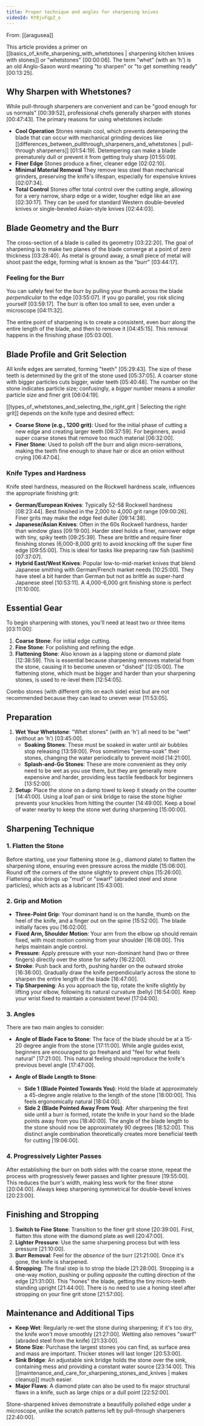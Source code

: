 ```yaml
---
title: Proper technique and angles for sharpening knives
videoId: KY8jvFqpZ_o
---
```


From: [[aragusea]] <br/> 

This article provides a primer on [[basics_of_knife_sharpening_with_whetstones | sharpening kitchen knives with stones]] or "whetstones" <a class="yt-timestamp" data-t="00:00:06">[00:00:06]</a>. The term "whet" (with an 'h') is an old Anglo-Saxon word meaning "to sharpen" or "to get something ready" <a class="yt-timestamp" data-t="00:13:25">[00:13:25]</a>.

## Why Sharpen with Whetstones?

While pull-through sharpeners are convenient and can be "good enough for us normals" <a class="yt-timestamp" data-t="00:39:52">[00:39:52]</a>, professional chefs generally sharpen with stones <a class="yt-timestamp" data-t="00:47:43">[00:47:43]</a>. The primary reasons for using whetstones include:
*   **Cool Operation** Stones remain cool, which prevents detempering the blade that can occur with mechanical grinding devices like [[differences_between_pullthrough_sharpeners_and_whetstones | pull-through sharpeners]] <a class="yt-timestamp" data-t="01:54:19">[01:54:19]</a>. Detempering can make a blade prematurely dull or prevent it from getting truly sharp <a class="yt-timestamp" data-t="01:55:09">[01:55:09]</a>.
*   **Finer Edge** Stones produce a finer, cleaner edge <a class="yt-timestamp" data-t="02:02:10">[02:02:10]</a>.
*   **Minimal Material Removal** They remove less steel than mechanical grinders, preserving the knife's lifespan, especially for expensive knives <a class="yt-timestamp" data-t="02:07:34">[02:07:34]</a>.
*   **Total Control** Stones offer total control over the cutting angle, allowing for a very narrow, sharp edge or a wider, tougher edge like an axe <a class="yt-timestamp" data-t="02:30:17">[02:30:17]</a>. They can be used for standard Western double-beveled knives or single-beveled Asian-style knives <a class="yt-timestamp" data-t="02:44:03">[02:44:03]</a>.

## Blade Geometry and the Burr

The cross-section of a blade is called its geometry <a class="yt-timestamp" data-t="03:22:20">[03:22:20]</a>. The goal of sharpening is to make two planes of the blade converge at a point of zero thickness <a class="yt-timestamp" data-t="03:28:40">[03:28:40]</a>. As metal is ground away, a small piece of metal will shoot past the edge, forming what is known as the "burr" <a class="yt-timestamp" data-t="03:44:17">[03:44:17]</a>.

### Feeling for the Burr
You can safely feel for the burr by pulling your thumb across the blade *perpendicular* to the edge <a class="yt-timestamp" data-t="03:55:07">[03:55:07]</a>. If you go parallel, you risk slicing yourself <a class="yt-timestamp" data-t="03:59:17">[03:59:17]</a>. The burr is often too small to see, even under a microscope <a class="yt-timestamp" data-t="04:11:32">[04:11:32]</a>.

The entire point of sharpening is to create a consistent, even burr along the entire length of the blade, and then to remove it <a class="yt-timestamp" data-t="04:45:15">[04:45:15]</a>. This removal happens in the finishing phase <a class="yt-timestamp" data-t="05:03:00">[05:03:00]</a>.

## Blade Profile and Grit Selection

All knife edges are serrated, forming "teeth" <a class="yt-timestamp" data-t="05:29:43">[05:29:43]</a>. The size of these teeth is determined by the grit of the stone used <a class="yt-timestamp" data-t="05:37:05">[05:37:05]</a>. A coarser stone with bigger particles cuts bigger, wider teeth <a class="yt-timestamp" data-t="05:40:48">[05:40:48]</a>. The number on the stone indicates particle size; confusingly, a *bigger* number means a *smaller* particle size and finer grit <a class="yt-timestamp" data-t="06:04:19">[06:04:19]</a>.

[[types_of_whetstones_and_selecting_the_right_grit | Selecting the right grit]] depends on the knife type and desired effect:
*   **Coarse Stone (e.g., 1200 grit)**: Used for the initial phase of cutting a new edge and creating larger teeth <a class="yt-timestamp" data-t="06:37:59">[06:37:59]</a>. For beginners, avoid super coarse stones that remove too much material <a class="yt-timestamp" data-t="06:32:00">[06:32:00]</a>.
*   **Finer Stone**: Used to polish off the burr and align micro-serrations, making the teeth fine enough to shave hair or dice an onion without crying <a class="yt-timestamp" data-t="06:47:04">[06:47:04]</a>.

### Knife Types and Hardness
Knife steel hardness, measured on the Rockwell hardness scale, influences the appropriate finishing grit:
*   **German/European Knives**: Typically 52-58 Rockwell hardness <a class="yt-timestamp" data-t="08:23:44">[08:23:44]</a>. Best finished in the 2,000 to 4,000 grit range <a class="yt-timestamp" data-t="09:00:26">[09:00:26]</a>. Finer grits may make the edge feel duller <a class="yt-timestamp" data-t="09:14:38">[09:14:38]</a>.
*   **Japanese/Asian Knives**: Often in the 60s Rockwell hardness, harder than window glass <a class="yt-timestamp" data-t="09:19:00">[09:19:00]</a>. Harder steel holds a finer, narrower edge with tiny, spiky teeth <a class="yt-timestamp" data-t="09:25:39">[09:25:39]</a>. These are brittle and require finer finishing stones (6,000-8,000 grit) to avoid knocking off the super fine edge <a class="yt-timestamp" data-t="09:55:00">[09:55:00]</a>. This is ideal for tasks like preparing raw fish (sashimi) <a class="yt-timestamp" data-t="07:37:07">[07:37:07]</a>.
*   **Hybrid East/West Knives**: Popular low-to-mid-market knives that blend Japanese smithing with German/French market needs <a class="yt-timestamp" data-t="10:25:00">[10:25:00]</a>. They have steel a bit harder than German but not as brittle as super-hard Japanese steel <a class="yt-timestamp" data-t="10:53:11">[10:53:11]</a>. A 4,000-6,000 grit finishing stone is perfect <a class="yt-timestamp" data-t="11:10:00">[11:10:00]</a>.

## Essential Gear

To begin sharpening with stones, you'll need at least two or three items <a class="yt-timestamp" data-t="03:11:00">[03:11:00]</a>:
1.  **Coarse Stone**: For initial edge cutting.
2.  **Fine Stone**: For polishing and refining the edge.
3.  **Flattening Stone**: Also known as a lapping stone or diamond plate <a class="yt-timestamp" data-t="12:38:59">[12:38:59]</a>. This is essential because sharpening removes material from the stone, causing it to become uneven or "dished" <a class="yt-timestamp" data-t="12:05:00">[12:05:00]</a>. The flattening stone, which must be bigger and harder than your sharpening stones, is used to re-level them <a class="yt-timestamp" data-t="12:54:05">[12:54:05]</a>.

Combo stones (with different grits on each side) exist but are not recommended because they can lead to uneven wear <a class="yt-timestamp" data-t="11:53:05">[11:53:05]</a>.

## Preparation

1.  **Wet Your Whetstone**: "Whet stones" (with an 'h') all need to be "wet" (without an 'h') <a class="yt-timestamp" data-t="13:45:00">[03:45:00]</a>.
    *   **Soaking Stones**: These must be soaked in water until air bubbles stop releasing <a class="yt-timestamp" data-t="13:59:00">[13:59:00]</a>. Pros sometimes "perma-soak" their stones, changing the water periodically to prevent mold <a class="yt-timestamp" data-t="14:21:00">[14:21:00]</a>.
    *   **Splash-and-Go Stones**: These are more convenient as they only need to be wet as you use them, but they are generally more expensive and harder, providing less tactile feedback for beginners <a class="yt-timestamp" data-t="13:52:00">[13:52:00]</a>.
2.  **Setup**: Place the stone on a damp towel to keep it steady on the counter <a class="yt-timestamp" data-t="14:41:00">[14:41:00]</a>. Using a loaf pan or sink bridge to raise the stone higher prevents your knuckles from hitting the counter <a class="yt-timestamp" data-t="14:49:00">[14:49:00]</a>. Keep a bowl of water nearby to keep the stone wet during sharpening <a class="yt-timestamp" data-t="15:00:00">[15:00:00]</a>.

## Sharpening Technique

### 1. Flatten the Stone
Before starting, use your flattening stone (e.g., diamond plate) to flatten the sharpening stone, ensuring even pressure across the middle <a class="yt-timestamp" data-t="15:06:00">[15:06:00]</a>. Round off the corners of the stone slightly to prevent chips <a class="yt-timestamp" data-t="15:26:00">[15:26:00]</a>. Flattening also brings up "mud" or "swarf" (abraded steel and stone particles), which acts as a lubricant <a class="yt-timestamp" data-t="15:43:00">[15:43:00]</a>.

### 2. Grip and Motion
*   **Three-Point Grip**: Your dominant hand is on the handle, thumb on the heel of the knife, and a finger out on the spine <a class="yt-timestamp" data-t="15:52:00">[15:52:00]</a>. The blade initially faces you <a class="yt-timestamp" data-t="16:02:00">[16:02:00]</a>.
*   **Fixed Arm, Shoulder Motion**: Your arm from the elbow up should remain fixed, with most motion coming from your shoulder <a class="yt-timestamp" data-t="16:08:00">[16:08:00]</a>. This helps maintain angle control.
*   **Pressure**: Apply pressure with your non-dominant hand (two or three fingers) directly over the stone for safety <a class="yt-timestamp" data-t="16:22:00">[16:22:00]</a>.
*   **Stroke**: Push back and forth, pushing harder on the outward stroke <a class="yt-timestamp" data-t="16:36:00">[16:36:00]</a>. Gradually draw the knife perpendicularly across the stone to sharpen the entire length of the blade <a class="yt-timestamp" data-t="16:47:00">[16:47:00]</a>.
*   **Tip Sharpening**: As you approach the tip, rotate the knife slightly by lifting your elbow, following its natural curvature (belly) <a class="yt-timestamp" data-t="16:54:00">[16:54:00]</a>. Keep your wrist fixed to maintain a consistent bevel <a class="yt-timestamp" data-t="17:04:00">[17:04:00]</a>.

### 3. Angles
There are two main angles to consider:

*   **Angle of Blade Face to Stone**: The face of the blade should be at a 15-20 degree angle from the stone <a class="yt-timestamp" data-t="17:11:00">[17:11:00]</a>. While angle guides exist, beginners are encouraged to go freehand and "feel for what feels natural" <a class="yt-timestamp" data-t="17:21:00">[17:21:00]</a>. This natural feeling should reproduce the knife's previous bevel angle <a class="yt-timestamp" data-t="17:47:00">[17:47:00]</a>.

*   **Angle of Blade Length to Stone**:
    *   **Side 1 (Blade Pointed Towards You)**: Hold the blade at approximately a 45-degree angle relative to the length of the stone <a class="yt-timestamp" data-t="18:00:00">[18:00:00]</a>. This feels ergonomically natural <a class="yt-timestamp" data-t="18:04:00">[18:04:00]</a>.
    *   **Side 2 (Blade Pointed Away From You)**: After sharpening the first side until a burr is formed, rotate the knife in your hand so the blade points away from you <a class="yt-timestamp" data-t="18:40:00">[18:40:00]</a>. The angle of the blade length to the stone should now be approximately 90 degrees <a class="yt-timestamp" data-t="18:52:00">[18:52:00]</a>. This distinct angle combination theoretically creates more beneficial teeth for cutting <a class="yt-timestamp" data-t="19:06:00">[19:06:00]</a>.

### 4. Progressively Lighter Passes
After establishing the burr on both sides with the coarse stone, repeat the process with progressively fewer passes and lighter pressure <a class="yt-timestamp" data-t="19:55:00">[19:55:00]</a>. This reduces the burr's width, making less work for the finer stone <a class="yt-timestamp" data-t="20:04:00">[20:04:00]</a>. Always keep sharpening symmetrical for double-bevel knives <a class="yt-timestamp" data-t="20:23:00">[20:23:00]</a>.

## Finishing and Stropping

1.  **Switch to Fine Stone**: Transition to the finer grit stone <a class="yt-timestamp" data-t="20:39:00">[20:39:00]</a>. First, flatten this stone with the diamond plate as well <a class="yt-timestamp" data-t="20:47:00">[20:47:00]</a>.
2.  **Lighter Pressure**: Use the same sharpening process but with less pressure <a class="yt-timestamp" data-t="21:10:00">[21:10:00]</a>.
3.  **Burr Removal**: Feel for the *absence* of the burr <a class="yt-timestamp" data-t="21:21:00">[21:21:00]</a>. Once it's gone, the knife is sharpened.
4.  **Stropping**: The final step is to strop the blade <a class="yt-timestamp" data-t="21:28:00">[21:28:00]</a>. Stropping is a one-way motion, pushing or pulling *opposite* the cutting direction of the edge <a class="yt-timestamp" data-t="21:31:00">[21:31:00]</a>. This "hones" the blade, getting the tiny micro-teeth standing upright <a class="yt-timestamp" data-t="21:44:00">[21:44:00]</a>. There is no need to use a honing steel after stropping on your fine grit stone <a class="yt-timestamp" data-t="21:57:00">[21:57:00]</a>.

## Maintenance and Additional Tips

*   **Keep Wet**: Regularly re-wet the stone during sharpening; if it's too dry, the knife won't move smoothly <a class="yt-timestamp" data-t="21:27:00">[21:27:00]</a>. Wetting also removes "swarf" (abraded steel from the knife) <a class="yt-timestamp" data-t="21:33:00">[21:33:00]</a>.
*   **Stone Size**: Purchase the largest stones you can find, as surface area and mass are important. Thicker stones will last longer <a class="yt-timestamp" data-t="20:53:00">[20:53:00]</a>.
*   **Sink Bridge**: An adjustable sink bridge holds the stone over the sink, containing mess and providing a constant water source <a class="yt-timestamp" data-t="23:14:00">[23:14:00]</a>. This [[maintenance_and_care_for_sharpening_stones_and_knives | makes cleanup]] much easier.
*   **Major Flaws**: A diamond plate can also be used to fix major structural flaws in a knife, such as large chips or a dull point <a class="yt-timestamp" data-t="22:52:00">[22:52:00]</a>.

Stone-sharpened knives demonstrate a beautifully polished edge under a microscope, unlike the scratch patterns left by pull-through sharpeners <a class="yt-timestamp" data-t="22:40:00">[22:40:00]</a>.